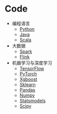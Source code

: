 # Code

- 编程语言
    - [Python](python/basic)
    - [Java](java/basic)
    - [Scala](scala/basic)
- 大数据
    - [Spark](scala/spark)
    - [Flink](java/flink)
- 机器学习与深度学习
    - [TensorFlow](python/tensorflow_notes)
    - [PyTorch](python/pytorch_notes)
    - [Xgboost](python/xgboost_notes)
    - [Sklearn](python/sklearn_notes)
    - [Pandas](python/pandas_notes)
    - [Numpy](python/numpy_notes)
    - [Statsmodels](python/statsmodels_notes)
    - [Scipy](python/scipy_notes)